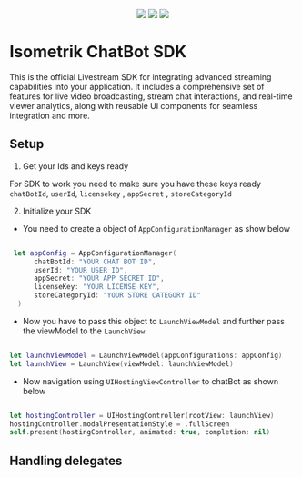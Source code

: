 
<p align="center">
  <a href="https://www.swift.org/package-manager/"><img src="https://img.shields.io/badge/SPM-compatible-darkgreen?style=flat-square"/></a>
   <a href="https://getstream.io/chat/docs/sdk/ios/"><img src="https://img.shields.io/badge/iOS-16%2B-lightblue?style=flat-square" /></a>
  <a href="https://swift.org"><img src="https://img.shields.io/badge/Swift-5.7%2B-orange.svg?style=flat-square" /></a>
</p>

# Isometrik ChatBot SDK

This is the official Livestream SDK for integrating advanced streaming capabilities into your application. It includes a comprehensive set of features for live video broadcasting, stream chat interactions, and real-time viewer analytics, along with reusable UI components for seamless integration and more.

## Setup

1. Get your Ids and keys ready
   
For SDK to work you need to make sure you have these keys ready
``chatBotId``, ``userId``, ``licensekey`` , ``appSecret`` , ``storeCategoryId``

2. Initialize your SDK

- You need to create a object of ``AppConfigurationManager`` as show below

```swift

 let appConfig = AppConfigurationManager(
      chatBotId: "YOUR CHAT BOT ID",
      userId: "YOUR USER ID",
      appSecret: "YOUR APP SECRET ID",
      licenseKey: "YOUR LICENSE KEY",
      storeCategoryId: "YOUR STORE CATEGORY ID"
  )

```

- Now you have to pass this object to ``LaunchViewModel`` and further pass the viewModel to the ``LaunchView``

``` swift

let launchViewModel = LaunchViewModel(appConfigurations: appConfig)
let launchView = LaunchView(viewModel: launchViewModel)

```
- Now navigation using ``UIHostingViewController`` to chatBot as shown below

``` swift

let hostingController = UIHostingController(rootView: launchView)
hostingController.modalPresentationStyle = .fullScreen
self.present(hostingController, animated: true, completion: nil)

```

## Handling delegates

